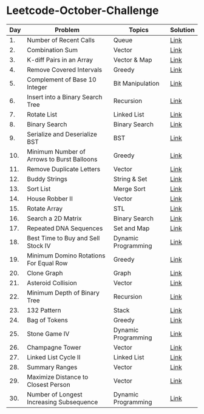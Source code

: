 # Leetcode-October-Challenge
<!-- Tables -->
|Day| Problem     |Topics   |Solution|
|---|-------------|---------|--------|
|1.|Number of Recent Calls|Queue|[Link](https://leetcode.com/explore/featured/card/october-leetcoding-challenge/559/week-1-october-1st-october-7th/3480/)|
|2.|Combination Sum|Vector|[Link](https://leetcode.com/explore/challenge/card/october-leetcoding-challenge/559/week-1-october-1st-october-7th/3481/)|
|3.|K-diff Pairs in an Array|Vector & Map|[Link](https://leetcode.com/explore/challenge/card/october-leetcoding-challenge/559/week-1-october-1st-october-7th/3482/)|
|4.|Remove Covered Intervals|Greedy|[Link](https://leetcode.com/explore/challenge/card/october-leetcoding-challenge/559/week-1-october-1st-october-7th/3483/)|
|5.|Complement of Base 10 Integer|Bit Manipulation|[Link](https://leetcode.com/explore/challenge/card/october-leetcoding-challenge/559/week-1-october-1st-october-7th/3484/)|
|6.|Insert into a Binary Search Tree|Recursion|[Link](https://leetcode.com/explore/challenge/card/october-leetcoding-challenge/559/week-1-october-1st-october-7th/3485/)|
|7.|Rotate List|Linked List|[Link](https://leetcode.com/explore/challenge/card/october-leetcoding-challenge/559/week-1-october-1st-october-7th/3486/)|
|8.|Binary Search|Binary Search|[Link](https://leetcode.com/explore/challenge/card/october-leetcoding-challenge/560/week-2-october-8th-october-14th/3488/)|
|9.|Serialize and Deserialize BST|BST|[Link](https://leetcode.com/explore/challenge/card/october-leetcoding-challenge/560/week-2-october-8th-october-14th/3489/)|
|10.|Minimum Number of Arrows to Burst Balloons|Greedy|[Link](https://leetcode.com/explore/challenge/card/october-leetcoding-challenge/560/week-2-october-8th-october-14th/3490/)|
|11.|Remove Duplicate Letters|Vector|[Link](https://leetcode.com/explore/challenge/card/october-leetcoding-challenge/560/week-2-october-8th-october-14th/3491/)|
|12.|Buddy Strings|String & Set|[Link](https://leetcode.com/explore/challenge/card/october-leetcoding-challenge/560/week-2-october-8th-october-14th/3492/)|
|13.|Sort List|Merge Sort|[Link](https://leetcode.com/explore/challenge/card/october-leetcoding-challenge/560/week-2-october-8th-october-14th/3493/)|
|14.|House Robber II|Vector|[Link](https://leetcode.com/explore/challenge/card/october-leetcoding-challenge/560/week-2-october-8th-october-14th/3494/)|
|15.|Rotate Array|STL|[Link](https://leetcode.com/explore/challenge/card/october-leetcoding-challenge/561/week-3-october-15th-october-21st/3496/)|
|16.|Search a 2D Matrix|Binary Search|[Link](https://leetcode.com/explore/challenge/card/october-leetcoding-challenge/561/week-3-october-15th-october-21st/3497/)|
|17.|Repeated DNA Sequences|Set and Map|[Link](https://leetcode.com/explore/challenge/card/october-leetcoding-challenge/561/week-3-october-15th-october-21st/3498/)|
|18.|Best Time to Buy and Sell Stock IV|Dynamic Programming|[Link](https://leetcode.com/explore/challenge/card/october-leetcoding-challenge/561/week-3-october-15th-october-21st/3499/)
|19.|Minimum Domino Rotations For Equal Row|Greedy|[Link](https://leetcode.com/explore/challenge/card/october-leetcoding-challenge/561/week-3-october-15th-october-21st/3500/)|
|20.|Clone Graph|Graph|[Link](https://leetcode.com/explore/challenge/card/october-leetcoding-challenge/561/week-3-october-15th-october-21st/3501/)|
|21.|Asteroid Collision|Vector|[Link](https://leetcode.com/explore/challenge/card/october-leetcoding-challenge/561/week-3-october-15th-october-21st/3502/)|
|22.|Minimum Depth of Binary Tree|Recursion|[Link](https://leetcode.com/explore/challenge/card/october-leetcoding-challenge/562/week-4-october-22nd-october-28th/3504/)|
|23.|132 Pattern|Stack|[Link](https://leetcode.com/explore/challenge/card/october-leetcoding-challenge/562/week-4-october-22nd-october-28th/3505/)|
|24.|Bag of Tokens|Greedy|[Link](https://leetcode.com/explore/challenge/card/october-leetcoding-challenge/562/week-4-october-22nd-october-28th/3506/)|
|25.|Stone Game IV|Dynamic Programming|[Link](https://leetcode.com/explore/challenge/card/october-leetcoding-challenge/562/week-4-october-22nd-october-28th/3507/)|
|26.|Champagne Tower|Vector|[Link](https://leetcode.com/explore/challenge/card/october-leetcoding-challenge/562/week-4-october-22nd-october-28th/3508/)|
|27.|Linked List Cycle II|Linked List|[Link](https://leetcode.com/explore/challenge/card/october-leetcoding-challenge/562/week-4-october-22nd-october-28th/3509/)|
|28.|Summary Ranges|Vector|[Link](https://leetcode.com/explore/challenge/card/october-leetcoding-challenge/562/week-4-october-22nd-october-28th/3510/)|
|29.|Maximize Distance to Closest Person|Vector|[Link](https://leetcode.com/explore/challenge/card/october-leetcoding-challenge/563/week-5-october-29th-october-31st/3512/)|
|30.|Number of Longest Increasing Subsequence|Dynamic Programming|[Link](https://leetcode.com/explore/challenge/card/october-leetcoding-challenge/563/week-5-october-29th-october-31st/3513/)|
